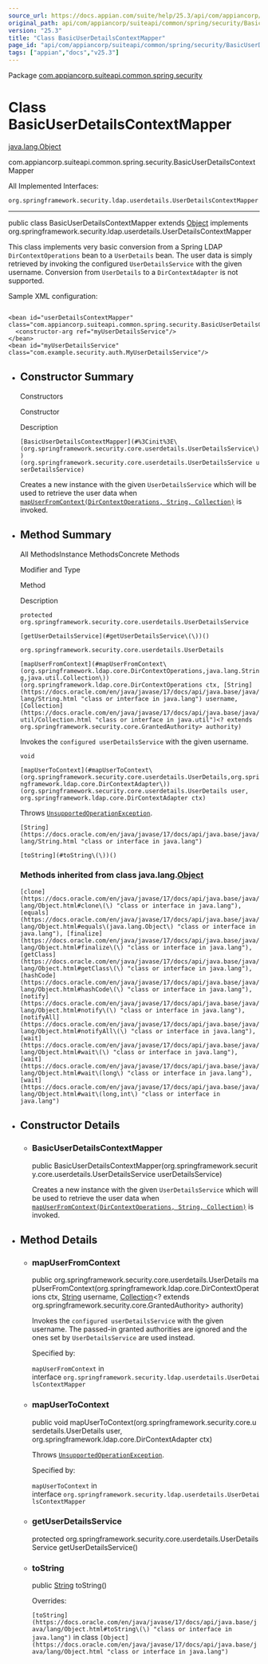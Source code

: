 ```yaml
---
source_url: https://docs.appian.com/suite/help/25.3/api/com/appiancorp/suiteapi/common/spring/security/BasicUserDetailsContextMapper.html
original_path: api/com/appiancorp/suiteapi/common/spring/security/BasicUserDetailsContextMapper.html
version: "25.3"
title: "Class BasicUserDetailsContextMapper"
page_id: "api/com/appiancorp/suiteapi/common/spring/security/BasicUserDetailsContextMapper"
tags: ["appian","docs","v25.3"]
---
```



Package [com.appiancorp.suiteapi.common.spring.security](package-summary.html)

# Class BasicUserDetailsContextMapper

[java.lang.Object](https://docs.oracle.com/en/java/javase/17/docs/api/java.base/java/lang/Object.html "class or interface in java.lang")

com.appiancorp.suiteapi.common.spring.security.BasicUserDetailsContextMapper

All Implemented Interfaces:

`org.springframework.security.ldap.userdetails.UserDetailsContextMapper`

* * *

public class BasicUserDetailsContextMapper extends [Object](https://docs.oracle.com/en/java/javase/17/docs/api/java.base/java/lang/Object.html "class or interface in java.lang") implements org.springframework.security.ldap.userdetails.UserDetailsContextMapper

This class implements very basic conversion from a Spring LDAP `DirContextOperations` bean to a `UserDetails` bean. The user data is simply retrieved by invoking the configured `UserDetailsService` with the given username. Conversion from `UserDetails` to a `DirContextAdapter` is not supported.

Sample XML configuration:

```

<bean id="userDetailsContextMapper" class="com.appiancorp.suiteapi.common.spring.security.BasicUserDetailsContextMapper">
  <constructor-arg ref="myUserDetailsService"/>
</bean>
<bean id="myUserDetailsService" class="com.example.security.auth.MyUserDetailsService"/>
```

-   ## Constructor Summary

    Constructors

    Constructor

    Description

    `[BasicUserDetailsContextMapper](#%3Cinit%3E\(org.springframework.security.core.userdetails.UserDetailsService\))(org.springframework.security.core.userdetails.UserDetailsService userDetailsService)`

    Creates a new instance with the given `UserDetailsService` which will be used to retrieve the user data when [`mapUserFromContext(DirContextOperations, String, Collection)`](#mapUserFromContext\(org.springframework.ldap.core.DirContextOperations,java.lang.String,java.util.Collection\)) is invoked.

-   ## Method Summary

    All MethodsInstance MethodsConcrete Methods

    Modifier and Type

    Method

    Description

    `protected org.springframework.security.core.userdetails.UserDetailsService`

    `[getUserDetailsService](#getUserDetailsService\(\))()`

    `org.springframework.security.core.userdetails.UserDetails`

    `[mapUserFromContext](#mapUserFromContext\(org.springframework.ldap.core.DirContextOperations,java.lang.String,java.util.Collection\))(org.springframework.ldap.core.DirContextOperations ctx, [String](https://docs.oracle.com/en/java/javase/17/docs/api/java.base/java/lang/String.html "class or interface in java.lang") username, [Collection](https://docs.oracle.com/en/java/javase/17/docs/api/java.base/java/util/Collection.html "class or interface in java.util")<? extends org.springframework.security.core.GrantedAuthority> authority)`

    Invokes the `configured userDetailsService` with the given username.

    `void`

    `[mapUserToContext](#mapUserToContext\(org.springframework.security.core.userdetails.UserDetails,org.springframework.ldap.core.DirContextAdapter\))(org.springframework.security.core.userdetails.UserDetails user, org.springframework.ldap.core.DirContextAdapter ctx)`

    Throws [`UnsupportedOperationException`](https://docs.oracle.com/en/java/javase/17/docs/api/java.base/java/lang/UnsupportedOperationException.html "class or interface in java.lang").

    `[String](https://docs.oracle.com/en/java/javase/17/docs/api/java.base/java/lang/String.html "class or interface in java.lang")`

    `[toString](#toString\(\))()`

    ### Methods inherited from class java.lang.[Object](https://docs.oracle.com/en/java/javase/17/docs/api/java.base/java/lang/Object.html "class or interface in java.lang")

    `[clone](https://docs.oracle.com/en/java/javase/17/docs/api/java.base/java/lang/Object.html#clone\(\) "class or interface in java.lang"), [equals](https://docs.oracle.com/en/java/javase/17/docs/api/java.base/java/lang/Object.html#equals\(java.lang.Object\) "class or interface in java.lang"), [finalize](https://docs.oracle.com/en/java/javase/17/docs/api/java.base/java/lang/Object.html#finalize\(\) "class or interface in java.lang"), [getClass](https://docs.oracle.com/en/java/javase/17/docs/api/java.base/java/lang/Object.html#getClass\(\) "class or interface in java.lang"), [hashCode](https://docs.oracle.com/en/java/javase/17/docs/api/java.base/java/lang/Object.html#hashCode\(\) "class or interface in java.lang"), [notify](https://docs.oracle.com/en/java/javase/17/docs/api/java.base/java/lang/Object.html#notify\(\) "class or interface in java.lang"), [notifyAll](https://docs.oracle.com/en/java/javase/17/docs/api/java.base/java/lang/Object.html#notifyAll\(\) "class or interface in java.lang"), [wait](https://docs.oracle.com/en/java/javase/17/docs/api/java.base/java/lang/Object.html#wait\(\) "class or interface in java.lang"), [wait](https://docs.oracle.com/en/java/javase/17/docs/api/java.base/java/lang/Object.html#wait\(long\) "class or interface in java.lang"), [wait](https://docs.oracle.com/en/java/javase/17/docs/api/java.base/java/lang/Object.html#wait\(long,int\) "class or interface in java.lang")`

-   ## Constructor Details

    -   ### BasicUserDetailsContextMapper

        public BasicUserDetailsContextMapper(org.springframework.security.core.userdetails.UserDetailsService userDetailsService)

        Creates a new instance with the given `UserDetailsService` which will be used to retrieve the user data when [`mapUserFromContext(DirContextOperations, String, Collection)`](#mapUserFromContext\(org.springframework.ldap.core.DirContextOperations,java.lang.String,java.util.Collection\)) is invoked.

-   ## Method Details

    -   ### mapUserFromContext

        public org.springframework.security.core.userdetails.UserDetails mapUserFromContext(org.springframework.ldap.core.DirContextOperations ctx, [String](https://docs.oracle.com/en/java/javase/17/docs/api/java.base/java/lang/String.html "class or interface in java.lang") username, [Collection](https://docs.oracle.com/en/java/javase/17/docs/api/java.base/java/util/Collection.html "class or interface in java.util")<? extends org.springframework.security.core.GrantedAuthority> authority)

        Invokes the `configured userDetailsService` with the given username. The passed-in granted authorities are ignored and the ones set by `UserDetailsService` are used instead.

        Specified by:

        `mapUserFromContext` in interface `org.springframework.security.ldap.userdetails.UserDetailsContextMapper`

    -   ### mapUserToContext

        public void mapUserToContext(org.springframework.security.core.userdetails.UserDetails user, org.springframework.ldap.core.DirContextAdapter ctx)

        Throws [`UnsupportedOperationException`](https://docs.oracle.com/en/java/javase/17/docs/api/java.base/java/lang/UnsupportedOperationException.html "class or interface in java.lang").

        Specified by:

        `mapUserToContext` in interface `org.springframework.security.ldap.userdetails.UserDetailsContextMapper`

    -   ### getUserDetailsService

        protected org.springframework.security.core.userdetails.UserDetailsService getUserDetailsService()

    -   ### toString

        public [String](https://docs.oracle.com/en/java/javase/17/docs/api/java.base/java/lang/String.html "class or interface in java.lang") toString()

        Overrides:

        `[toString](https://docs.oracle.com/en/java/javase/17/docs/api/java.base/java/lang/Object.html#toString\(\) "class or interface in java.lang")` in class `[Object](https://docs.oracle.com/en/java/javase/17/docs/api/java.base/java/lang/Object.html "class or interface in java.lang")`